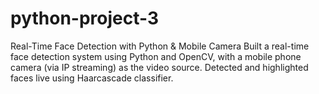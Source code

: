 # python-project-3
Real-Time Face Detection with Python &amp; Mobile Camera Built a real-time face detection system using Python and OpenCV, with a mobile phone camera (via IP streaming) as the video source. Detected and highlighted faces live using Haarcascade classifier.
